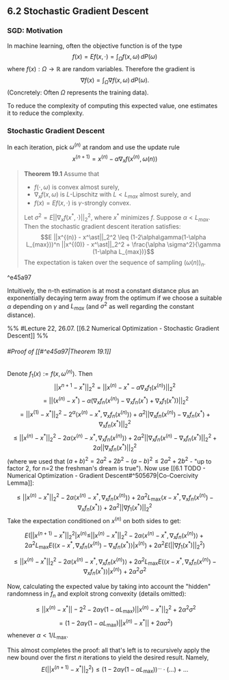 ## 6.2 Stochastic Gradient Descent
### SGD: Motivation
In machine learning, often the objective function is of the type $$f(x) = E f(x, \cdot) = \int_\Omega f(x, \omega)\,d P(\omega)$$
where $f(x): \Omega \to \mathbb R$ are random variables. Therefore the gradient is
$$\nabla f(x) = \int_\Omega \nabla f(x, \omega)\,dP(\omega).$$
(Concretely: Often $\Omega$ represents the training data).

To reduce the complexity of computing this expected value, one estimates it to reduce the complexity.

### Stochastic Gradient Descent
In each iteration, pick $\omega^{(n)}$ at random and use the update rule
$$x^{(n+1)} = x^{(n)} - \alpha \nabla_x f(x^{(n)}, 
\, \omega{(n)})$$

> **Theorem 19.1**
> Assume that
> - $f(\cdot, \omega)$ is convex almost surely,
> - $\nabla_x f(x, \omega)$ is $L$-Lipschitz with $L < L_{max}$ almost surely, and
> - $f(x) = Ef(x, \cdot)$ is $\gamma$-strongly convex.
> 
> Let $\sigma^2 = E||\nabla_x f(x^\ast, \cdot)||_2^2$, where $x^\ast$ minimizes $f$. Suppose $\alpha < L_{max}$. Then the stochastic gradient descent iteration satisfies:
> $$E ||x^{(n)} - x^\ast||_2^2 \leq (1-2\alpha\gamma(1-\alpha L_{max}))^n ||x^{(0)} - x^\ast||_2^2 + \frac{\alpha \sigma^2}{\gamma (1-\alpha L_{max})}$$
> The expectation is taken over the sequence of sampling $(\omega{(n)})_n$.

^e45a97

Intuitively, the n-th estimation is at most a constant distance plus an exponentially decaying term away from the optimum if we choose a suitable $\alpha$ depending on $\gamma$ and $L_{max}$ (and $\sigma^2$ as well regarding the constant distance).

%% #Lecture 22, 26.07. 
[[6.2 Numerical Optimization - Stochastic Gradient Descent]] %%

###### #Proof of [[#^e45a97|Theorem 19.1]]
Denote $f_1(x) := f(x, \omega^{(n)})$. Then $$||x^{n+1} - x^\ast||_2^2 = ||x^{(n)} - x^\ast - \alpha \nabla_x f_1(x^{(n)})||_2^2$$ $$= ||(x^{(n)} - x^\ast) - \alpha (\nabla_x f_n(x^{(n)}) - \nabla_x f_n(x^\ast) + \nabla_x f_1(x^\ast)) ||_2^2$$ $$=||x^{(1)} - x^\ast||_2^2 - 2^\alpha \langle x^{(n)} - x^\ast, \nabla_x f_n(x^{(n)}) \rangle + \alpha^2 ||\nabla_x f_n(x^{(n)}) - \nabla_x f_n(x^\ast) + \nabla_x f_n(x^\ast)||_2^2$$ $$\leq ||x^{(n)} - x^\ast||_2^2 - 2\alpha \langle x^{(n)} - x^\ast, \nabla_x f_n(x^{(n)}) \rangle + 2\alpha^2 ||\nabla_x f_n(x^{(n)} - \nabla_x f_n(x^\ast)||_2^2 + 2\alpha ||\nabla_x f_n(x^\ast)||_2^2$$
(where we used that $(a+b)^2 = 2a^2+2b^2 - (a-b)^2 \leq 2a^2 + 2b^2$ - "up to factor 2, for n=2 the freshman's dream is true"). Now use [[6.1 TODO - Numerical Optimization - Gradient Descent#^505679|Co-Coercivity Lemma]]:

$$\leq ||x^{(n)} - x^\ast||_2^2 - 2\alpha \langle x^{(n)} - x^\ast, \nabla_x f_n(x^{(n)})\rangle + 2\alpha^2 L_{\max} \langle x-x^\ast, \nabla_x f_n(x^{(n)}) - \nabla_x f_n(x^\ast)\rangle + 2\alpha^2 ||\nabla f_1(x^\ast)||_2^2$$
Take the expectation conditioned on $x^{(n)}$ on both sides to get:

$$E (||x^{(n+1)} - x^\ast||_2^2 | x^{(n)}
\leq ||x^{(n)} - x^\ast||_2^2 - 2\alpha \langle x^{(n)} - x^\ast, \nabla_x f_n(x^{(n)})\rangle + 2\alpha^2 L_{\max} E(\langle x-x^\ast, \nabla_x f_n(x^{(n)}) - \nabla_x f_n(x^\ast)\rangle | x^{(n)}) + 2\alpha^2 E(||\nabla f_1(x^\ast)||_2^2)$$

$$\leq ||x^{(n)} - x^\ast||_2^2 - 2\alpha \langle x^{(n)} - x^\ast, \nabla_x f_n(x^{(n)})\rangle + 2\alpha^2 L_{\max} E(\langle x-x^\ast, \nabla_x f_n(x^{(n)}) - \nabla_x f_n(x^\ast)\rangle | x^{(n)}) + 2\alpha^2 \sigma^2$$

Now, calculating the expected value by taking into account the "hidden" randomness in $f_n$ and exploit strong convexity (details omitted):

$$\leq ||x^{(n)} - x^\ast||-2^2 - 2\alpha \gamma (1-\alpha L_{\max})||x^{(n)} - x^\ast||_2^2 + 2\alpha^2 \sigma^2$$
$$= (1-2\alpha \gamma (1-\alpha L_{\max}) ||x^{(n)} - x^\ast|| + 2\alpha \sigma^2)$$
whenever $\alpha < 1/L_{\max}$.

This almost completes the proof: all that's left is to recursively apply the new bound over the first $n$ iterations to yield the desired result. Namely,
$$E(||x^{(n+1)} - x^\ast||_2^2) \leq (1-2\alpha \gamma (1-\alpha L_{\max}))^{\dots} \cdot (\dots) + \dots$$